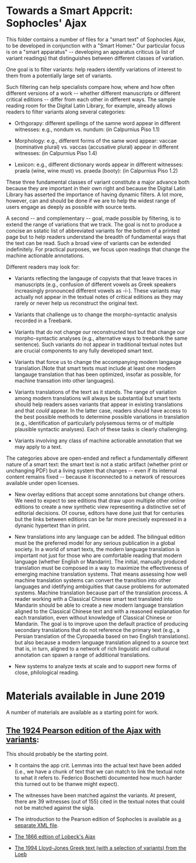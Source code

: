 # Towards a Smart Appcrit: Sophocles' Ajax

This folder contains a number of files for a "smart text" of Sophocles Ajax, to be developed in conjunction with a "Smart Homer." Our particular focus is on a "smart apparatus" -- developing an apparatus criticus (a list of variant readings) that distinguishes between different classes of variation. 

One goal is to filter variants: help readers identify variations of interest to them from a potentially large set of variants. 

Such filtering can help specialists compare how, where and how often different versions of a work -- whether different manuscripts or different critical editions -- differ from each other in different ways. 
The sample reading room for the Digital Latin Library, for example, already allows readers to filter variants along several categories:

* Orthgorapy: different spellings of the samne word  appear in different witnesses: e.g., nondum vs. nundum: (in Calpurnius Piso 1.1)

* Morphology: e.g.,  different forms of the same word appear: vaccae (nominative plural) vs. vaccas (accusative plural) appear in different witnesses: (in Calpurnius Piso 1.4)

* Lexicon: e.g., different dictionary words appear in different witnesses: praela (wine, wine must) vs. praeda (booty): (in Calpurnius Piso 1.2)

These three fundamental classes of variant constitute a major advance both because they are important in their own right and because the Digital Latin Library has asserted the importance of having dynamic filters. A lot more, however, can and should be done if we are to help the widest range of users engage as deeply as possible with source texts.

A second -- and complementary -- goal, made possible by filtering, is to extend the range of variations that we track. The goal is not to produce a concise an sstatic list of abbreviated variants for the bottom of a printed page but to help readers understand the breadth of fundamental ways that the text can be read. Such a broad view of variants can be extended indefinitely. For practical purposes, we focus upon readings that change the machine actionable annotations.

Different readers may look for:

* Variants reflecting the langauge of copyists that that leave traces in manuscripts (e.g., confusion of different vowels as Greek speakers increasingly pronounced different vowels as -i-). These variants may actually not appear in the textual notes of critical editions as they may rarely or never help us reconstruct the original text. 

* Variants that challenge us to change the morpho-syntactic analysis recorded in a Treebank.

* Variants that do not change our reconstructed text but that change our morpho-syntactic analyses (e.g., alternative ways to treebank the same sentence). Such variants do not appear in traditional textual notes but are crucial components to any fully developed smart text.

* Variants that force us to change the accompanying modern langauge translation.(Note that smart texts must include at least one modern langauge translation that has been optimized, insofar as possible, for machine transation into other languages).

* Variants translations of the texrt as it stands. The range of variation among modern translations will always be substantial but smart texts should help readers asses variants that appear in existing translations and that *could* appear. In the latter case, readers should have access to the best possible methods to determine possible variations in translation (e.g., identification of particularly polysemous terms or of multiple plausible syntactic analyses). Each of these tasks is clearly challenging.

* Variants involving any class of machine actionable annotation that we may apply to a text.

The categories above are open-ended and reflect a fundamentally different nature of a smart text: the smart text is not a static artifact (whether print or unchanging PDF) but a living system that changes -- even if its internal content remains fixed -- because it isconnected to a network of resources available under open licenses. 


* New overlay editions that accept some annotations but change others. We need to expect to see editions that draw upon multiple other online editions to create a new synthetic view representing a distinctive set of editorial decisions. Of course, editors have done just that for centuries but the links between editions can be far more precisely expressed in a dynanic hypertext than in print.

* New translations into any language can be added. The bilingual edition must be the preferred model for any serious publication in a global society. In a world of smart texts, the modern language translation is important not just for those who are comfortable reading that modern language (whether English or Mandarin).
The initial, manually produced translation must be composed in a way to maximize the effectiveness of emerging machine translation systems. That means assessing how well machine translation systems can convert the transltion into other languages and idetifying ambiguities that cause problems for automated systems. Machine translation because part of the translation process. 
A reader working with a Classical Chinese smart text translated into Mandarin should be able to create a new modern language translation aligned to the Classical Chinese text and with a reasoned explanation for each translation, even without knowledge of Classical Chinese or Mandarin. The goal is to improve upon the default practice of producing secondary translations that do not reference the primary text (e.g., a Persian translation of the Cyropaedia based on two English translations).
 but also because a modern language translation aligned to a source text that is, in turn, aligned to a network of rich linguistic and cultural annotation can spawn a range of additional translations. 

* New systems to analyze texts at scale and to support new forms of close, philological reading.

# Materials available in June 2019

A number of materials are available as a starting point for work.

## [The 1924 Pearson edition of the Ajax with variants](https://github.com/gregorycrane/Wolf1807/blob/master/ajax-2019/tlg0011.tlg003.opp-grc1.xml):

This should probably be the starting point. 

* It contains the app crit. Lemmas into the actual text have been added (i.e., we have a chunk of text that we can match to link the textual note to what it refers to. Federico Boschetti documented how much harder this turned out to be thanwe might expect).

* The witnesses have been matched against the variants. At present, there are 39 witnesses (out of 155) cited in the textual notes that could not be matched against the sigla.

* The introduction to the Pearson edition of Sophocles is available as [a separate XML file](https://github.com/gregorycrane/Wolf1807/blob/master/ajax-2019/pearson-intro.xml).

* [The 1866 edtion of Lobeck's Ajax](https://github.com/OpenGreekAndLatin/First1KGreek/blob/master/data/tlg0011/tlg003/tlg0011.tlg003.1st1K-grc1.xml)

* [The 1994 Lloyd-Jones Greek text (with a selection of variants) from the Loeb](https://github.com/gregorycrane/Wolf1807/blob/master/ajax-2019/ajax-lj.xml)
